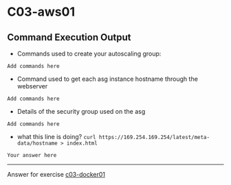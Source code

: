 # C03-aws01

## Command Execution Output
- Commands used to create your autoscaling group:
```
Add commands here
```

- Command used to get each asg instance hostname through the webserver
```
Add commands here
```

- Details of the security group used on the asg
```
Add commands here
```

- what this line is doing? `curl https://169.254.169.254/latest/meta-data/hostname > index.html`
```
Your answer here
```

<!-- Don't change anything below this point-->
***
Answer for exercise [c03-docker01](https://github.com/devopsacademyau/academy/blob/af3225a3436f263164e8daebc6bbd1ef3122b900/classes/03class/exercises/c03-docker01/README.md)